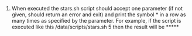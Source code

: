 1. When executed the stars.sh script should accept one parameter (if not given, should return an error and exit) and print the symbol * in a row as many times as specified by the parameter.
For example, if the script is executed like this /data/scripts/stars.sh 5 then the result will be *****


